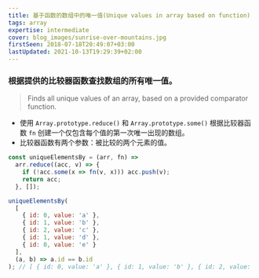 ```yaml
---
title: 基于函数的数组中的唯一值(Unique values in array based on function)
tags: array
expertise: intermediate
cover: blog_images/sunrise-over-mountains.jpg
firstSeen: 2018-07-18T20:49:07+03:00
lastUpdated: 2021-10-13T19:29:39+02:00
---
```


### 根据提供的比较器函数查找数组的所有唯一值。
> Finds all unique values of an array, based on a provided comparator function.

- 使用 `Array.prototype.reduce()` 和 `Array.prototype.some()` 根据比较器函数 `fn` 创建一个仅包含每个值的第一次唯一出现的数组。
- 比较器函数有两个参数：被比较的两个元素的值。

```js
const uniqueElementsBy = (arr, fn) =>
  arr.reduce((acc, v) => {
    if (!acc.some(x => fn(v, x))) acc.push(v);
    return acc;
  }, []);
```

```js
uniqueElementsBy(
  [
    { id: 0, value: 'a' },
    { id: 1, value: 'b' },
    { id: 2, value: 'c' },
    { id: 1, value: 'd' },
    { id: 0, value: 'e' }
  ],
  (a, b) => a.id == b.id
); // [ { id: 0, value: 'a' }, { id: 1, value: 'b' }, { id: 2, value: 'c' } ]
```
